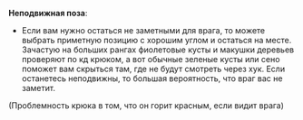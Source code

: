 **Неподвижная поза**:
- Если вам нужно остаться не заметными для врага, то можете выбрать приметную позицию с хорошим углом и остаться на месте. Зачастую на больших рангах фиолетовые кусты и макушки деревьев проверяют по кд крюком, а вот обычные зеленые кусты или сено поможет вам скрыться там, где не будут смотреть через хук. Если останетесь неподвижны, то большая вероятность, что враг вас не заметит.

(Проблемность крюка в том, что он горит красным, если видит врага)